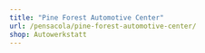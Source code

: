 ```yaml
---
title: "Pine Forest Automotive Center"
url: /pensacola/pine-forest-automotive-center/
shop: Autowerkstatt
---
```

